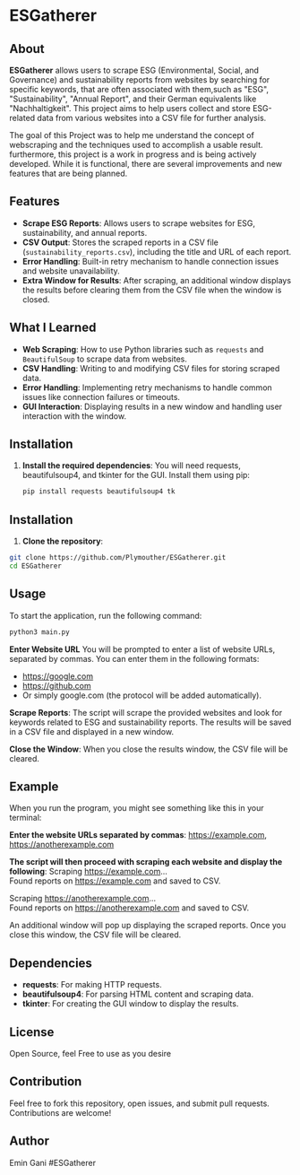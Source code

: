 # ESGatherer

## About

**ESGatherer** allows users to scrape ESG (Environmental, Social, and Governance) and sustainability reports from websites by searching for specific keywords, that are often associated with them,such as "ESG", "Sustainability", "Annual Report", and their German equivalents like "Nachhaltigkeit". This project aims to help users collect and store ESG-related data from various websites into a CSV file for further analysis.

The goal of this Project was to help me understand the concept of webscraping and the techniques used to accomplish a usable result. furthermore, this project is a work in progress and is being actively developed. While it is functional, there are several improvements and new features that are being planned.

## Features

- **Scrape ESG Reports**: Allows users to scrape websites for ESG, sustainability, and annual reports.
- **CSV Output**: Stores the scraped reports in a CSV file (`sustainability_reports.csv`), including the title and URL of each report.
- **Error Handling**: Built-in retry mechanism to handle connection issues and website unavailability.
- **Extra Window for Results**: After scraping, an additional window displays the results before clearing them from the CSV file when the window is closed.

## What I Learned

- **Web Scraping**: How to use Python libraries such as `requests` and `BeautifulSoup` to scrape data from websites.
- **CSV Handling**: Writing to and modifying CSV files for storing scraped data.
- **Error Handling**: Implementing retry mechanisms to handle common issues like connection failures or timeouts.
- **GUI Interaction**: Displaying results in a new window and handling user interaction with the window.

## Installation

1. **Install the required dependencies**:
   You will need requests, beautifulsoup4, and tkinter for the GUI. Install them using pip:
   ```bash
   pip install requests beautifulsoup4 tk
   
## Installation

1. **Clone the repository**:
```bash
git clone https://github.com/Plymouther/ESGatherer.git
cd ESGatherer
```

## Usage

To start the application, run the following command:

```bash
python3 main.py

```  
**Enter Website URL**
You will be prompted to enter a list of website URLs, separated by commas. You can enter them in the following formats:

- https://google.com
- https://github.com
- Or simply google.com (the protocol will be added automatically).

**Scrape Reports**:
The script will scrape the provided websites and look for keywords related to ESG and sustainability reports. The results will be saved in a CSV file and displayed in a new window.

**Close the Window**:
When you close the results window, the CSV file will be cleared.
  
## Example

When you run the program, you might see something like this in your terminal:

**Enter the website URLs separated by commas**: 
https://example.com, https://anotherexample.com

**The script will then proceed with scraping each website and display the following**:
Scraping https://example.com...  
Found reports on https://example.com and saved to CSV.  

Scraping https://anotherexample.com...  
Found reports on https://anotherexample.com and saved to CSV.

An additional window will pop up displaying the scraped reports. 
Once you close this window, the CSV file will be cleared.

## Dependencies

- **requests**: For making HTTP requests.
- **beautifulsoup4**: For parsing HTML content and scraping data.
- **tkinter**: For creating the GUI window to display the results.
  
## License

Open Source, feel Free to use as you desire

## Contribution

Feel free to fork this repository, open issues, and submit pull requests. Contributions are welcome!

## Author

Emin Gani #ESGatherer
